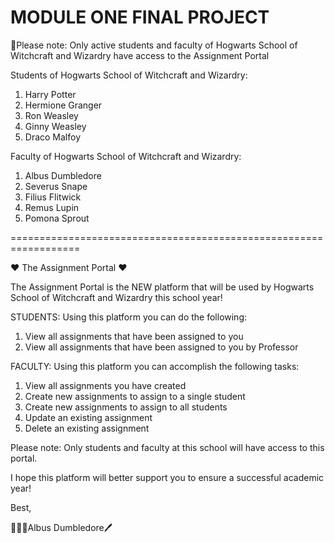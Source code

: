 MODULE ONE FINAL PROJECT
===================================================================================================================================
📌Please note: Only active students and faculty of Hogwarts School of Witchcraft and Wizardry have access to the Assignment Portal

Students of Hogwarts School of Witchcraft and Wizardry:
1) Harry Potter
2) Hermione Granger
3) Ron Weasley
4) Ginny Weasley
5) Draco Malfoy

Faculty of Hogwarts School of Witchcraft and Wizardry:
1) Albus Dumbledore
2) Severus Snape
3) Filius Flitwick
4) Remus Lupin
5) Pomona Sprout


==================================================================

❤️ The Assignment Portal ❤️

The Assignment Portal is the NEW platform that will be used by Hogwarts School of Witchcraft and Wizardry this school year!

STUDENTS:
Using this platform you can do the following:
1) View all assignments that have been assigned to you 
2) View all assignments that have been assigned to you by Professor 

FACULTY:
Using this platform you can accomplish the following tasks:
1) View all assignments you have created
2) Create new assignments to assign to a single student
3) Create new assignments to assign to all students
4) Update an existing assignment
5) Delete an existing assignment 

Please note: Only students and faculty at this school will have access to this portal. 

I hope this platform will better support you to ensure a successful academic year!

Best, 

🧙🏼‍♂️Albus Dumbledore🖊

